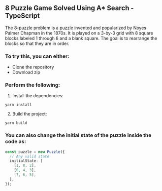 ## 8 Puzzle Game Solved Using A\* Search - TypeScript

The 8-puzzle problem is a puzzle invented and popularized by Noyes Palmer Chapman in the 1870s. It is played on a 3-by-3 grid with 8 square blocks labeled 1 through 8 and a blank square. The goal is to rearrange the blocks so that they are in order.

### To try this, you can either:

- Clone the repository
- Download zip

### Perform the following:

1. Install the dependencies:

```yarn
yarn install
```

2. Build the project:

```yarn
yarn build
```

### You can also change the initial state of the puzzle inside the code as:

```typescript
const puzzle = new Puzzle({
  // Any valid state
  initialState: [
    [1, 8, 2],
    [0, 4, 3],
    [7, 6, 5],
  ],
});
```
